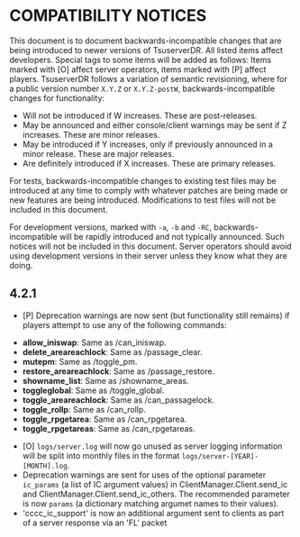 # COMPATIBILITY NOTICES

This document is to document backwards-incompatible changes that are being introduced to newer versions of TsuserverDR. All listed items affect developers. Special tags to some items will be added as follows: Items marked with [O] affect server operators, items marked with [P] affect players.
TsuserverDR follows a variation of semantic revisioning, where for a public version number `X.Y.Z` or `X.Y.Z-postW`, backwards-incompatible changes for functionality:

* Will not be introduced if W increases. These are post-releases.
* May be announced and either console/client warnings may be sent if Z increases. These are minor releases.
* May be introduced if Y increases, only if previously announced in a minor release. These are major releases.
* Are definitely introduced if X increases. These are primary releases.

For tests, backwards-incompatible changes to existing test files may be introduced at any time to comply with whatever patches are being made or new features are being introduced. Modifications to test files will not be included in this document.

For development versions, marked with `-a`, `-b` and `-RC`, backwards-incompatible will be rapidly introduced and not typically announced. Such notices will not be included in this document. Server operators should avoid using development versions in their server unless they know what they are doing. 

## 4.2.1
* [P] Deprecation warnings are now sent (but functionality still remains) if players attempt to use any of the following commands:
- **allow_iniswap**: Same as /can_iniswap.
- **delete_areareachlock**: Same as /passage_clear.
- **mutepm**: Same as /toggle_pm.
- **restore_areareachlock**: Same as /passage_restore.
- **showname_list**: Same as /showname_areas.
- **toggleglobal**: Same as /toggle_global.
- **toggle_areareachlock**: Same as /can_passagelock.
- **toggle_rollp**: Same as /can_rollp.
- **toggle_rpgetarea**: Same as /can_rpgetarea.
- **toggle_rpgetareas**: Same as /can_rpgetareas.
* [O] `logs/server.log` will now go unused as server logging information will be split into monthly files in the format `logs/server-[YEAR]-[MONTH].log`. 
* Deprecation warnings are sent for uses of the optional parameter `ic_params` (a list of IC argument values) in ClientManager.Client.send_ic and ClientManager.Client.send_ic_others. The recommended parameter is now `params` (a dictionary matching argumet names to their values).
* 'cccc_ic_support' is now an additional argument sent to clients as part of a server response via an 'FL' packet
